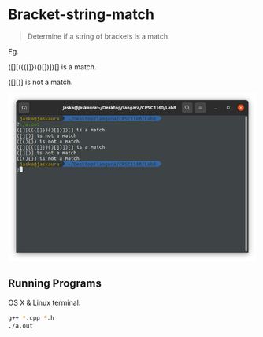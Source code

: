 # Bracket-string-match

> Determine if a string of brackets is a match.

Eg.

([][(({[]})()[])])[] is a match.

([][)] is not a match.

![](image1.png)


## Running Programs

OS X & Linux terminal:

```sh
g++ *.cpp *.h
./a.out
```
